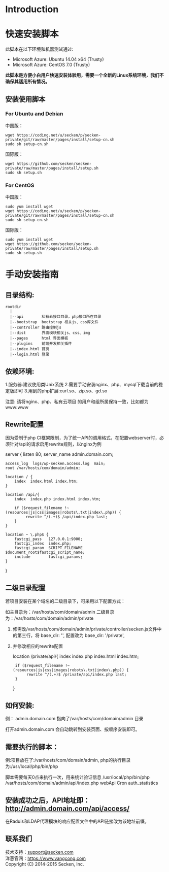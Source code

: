 Introduction
============

# 快速安装脚本

此脚本在以下环境和机器测试通过:

- Microsoft Azure: Ubuntu 14.04 x64 (Trusty)
- Microsoft Azure: CentOS 7.0 (Trusty)

**此脚本是方便小白用户快速安装体验用，需要一个全新的Linux系统环境，我们不确保其适用所有情况。**

## 安装使用脚本

### For Ubuntu and Debian

中国版：
```
wget https://coding.net/u/secken/p/secken-private/git/raw/master/pages/install/setup-cn.sh
sudo sh setup-cn.sh
```
国际版：
```
wget https://github.com/secken/secken-private/raw/master/pages/install/setup.sh
sudo sh setup.sh
```
### For CentOS

中国版：
```
sudo yum install wget
wget https://coding.net/u/secken/p/secken-private/git/raw/master/pages/install/setup-cn.sh
sudo sh setup-cn.sh
```
国际版：
```
sudo yum install wget
wget https://github.com/secken/secken-private/raw/master/pages/install/setup.sh
sudo sh setup.sh
```

# 手动安装指南

## 目录结构:
```
rootdir
  |
  |--api        私有云接口目录，php接口所在目录
  |--bootstrap  bootstrap 相关js、css库文件
  |--controller 路由控制js
  |--dist       界面模块相关js、css、img
  |--pages      html 界面模板
  |--plugins    前端开发相关插件
  |--index.html 首页
  |--login.html 登录
```

## 依赖环境:
1.服务器:建议使用类Unix系统
2.需要手动安装nginx、php、mysql下载当前的稳定版即可
3.用到的php扩展:curl.so、zip.so、gd.so

注意: 请将nginx、php、私有云项目 的用户和组所属保持一致，比如都为www:www

## Rewrite配置

因为受制于php CI框架限制，为了统一API的调用格式，在配置webserver时，必须针对/api的请求启用rewrite规则，以nginx为例


server {
    listen       80;
    server_name  admin.domain.com;

    access_log  logs/wp-secken.access.log  main;
    root /var/hosts/com/domain/admin;

    location / {
        index  index.html index.htm;
    }

    location /api/{
        index  index.php index.html index.htm;

        if ($request_filename !~ (resources|js|css|images|robots\.txt|index\.php)) {
             rewrite ^/(.+)$ /api/index.php last;
        }
    }

    location ~ \.php$ {
        fastcgi_pass   127.0.0.1:9000;
        fastcgi_index  index.php;
        fastcgi_param  SCRIPT_FILENAME  $document_root$fastcgi_script_name;
        include        fastcgi_params;
    }
}



## 二级目录配置


若项目安装在某个域名的二级目录下，可采用以下配置方式：


如主目录为：/var/hosts/com/domain/admin
二级目录为：/var/hosts/com/domain/admin/private

1. 修需改/var/hosts/com/domain/admin/private/controller/secken.js文件中的第三行，将
base_dir: '', 配置改为     base_dir: '/private',
2. 并修改相应的rewrite配置


    location /private/api/{
        index  index.php index.html index.htm;

        if ($request_filename !~ (resources|js|css|images|robots\.txt|index\.php)) {
             rewrite ^/(.+)$ /private/api/index.php last;
        }
    }


## 如何安装:
例： admin.domain.com 指向了/var/hosts/com/domain/admin 目录

打开admin.domain.com 会自动跳转到安装页面、按顺序安装即可。


## 需要执行的脚本：

例:项目放在了:/var/hosts/com/domain/admin, php的执行目录为:/usr/local/php/bin/php

脚本需要每天0点来执行一次，用来统计验证信息
/usr/local/php/bin/php /var/hosts/com/domain/admin/api/index.php webApi Cron auth_statistics


## 安装成功之后，API地址即： http://admin.domain.com/api/access/

在Raduis和LDAP代理模块的响应配置文件中的API链接改为该地址前缀。

## 联系我们

技术支持：<support@secken.com><br>
洋葱官网：https://www.yangcong.com<br>
Copyright (C) 2014-2015 Secken, Inc. 